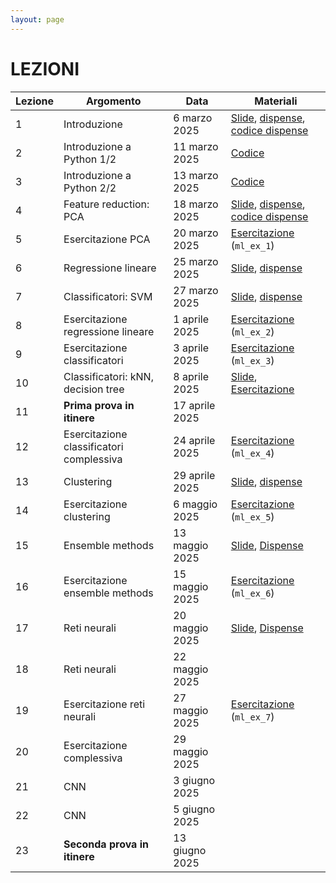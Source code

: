```yaml
---
layout: page
---
```


# LEZIONI

| Lezione | Argomento                               | Data                | Materiali |
|---------|-----------------------------------------|----------------------|--------|
| 1       | Introduzione                            | 6 marzo 2025         | [Slide](https://studentiunict-my.sharepoint.com/:b:/g/personal/simone_palazzo_unict_it/ETF-_B4gGzdIvfz6ffqPbKMBpkC4DSxX1DLfWIsGbHTqdg?e=OCMiVD), [dispense](https://studentiunict-my.sharepoint.com/:b:/g/personal/simone_palazzo_unict_it/EXPh3Nw5WEBNit7OdnqhhkUBN0WnnFLZ2lvdLT3AM60NCQ?e=nManUp), [codice dispense](https://studentiunict-my.sharepoint.com/:u:/g/personal/simone_palazzo_unict_it/EW2fV561k5BKmveVgiEqSN8BXXdf0aimf0o2f6lKV_dJ5A?e=vCfouT)       |
| 2       | Introduzione a Python 1/2              | 11 marzo 2025        | [Codice](https://studentiunict-my.sharepoint.com/:u:/g/personal/simone_palazzo_unict_it/EWqh4iD8-EhBr-V3OJVqQdIB778Z3Dt82y98fgQ6sxlsDA?e=3W0cSd)       | 
| 3       | Introduzione a Python 2/2              | 13 marzo 2025        |   [Codice](https://drive.google.com/file/d/1eZbS30ysBuDCuQQM1yAQZHp1tJHTdaqu/view?usp=sharing)     | 
| 4       | Feature reduction: PCA                 | 18 marzo 2025        | [Slide](https://studentiunict-my.sharepoint.com/:b:/g/personal/simone_palazzo_unict_it/EQObQpW5YhZFoKybqCIvdg4BYC-EeYSGUvrq9xnEfYWBDQ?e=CJWyx9), [dispense](https://studentiunict-my.sharepoint.com/:b:/g/personal/simone_palazzo_unict_it/EeOwCQgs2mJPoLAFNu90AeMBmLVHfIdvJ-XZ4GWoUC8_dw?e=Ue12yg), [codice dispense](https://studentiunict-my.sharepoint.com/:u:/g/personal/simone_palazzo_unict_it/EUOUhCFjMxpNom1MbReuyswBGV6o9IvRlbkoZMfnN358Tw?e=25i6Lc)       | 
| 5       | Esercitazione PCA                      | 20 marzo 2025        | [Esercitazione](https://studentiunict-my.sharepoint.com/:u:/g/personal/simone_palazzo_unict_it/EZe2Yn_SnHZCuq5wHQTVytMB1BANnjtKy-JarJWowM41Yw?e=w6j5Uh) (`ml_ex_1`)       | 
| 6       | Regressione lineare                    | 25 marzo 2025        | [Slide](https://studentiunict-my.sharepoint.com/:b:/g/personal/simone_palazzo_unict_it/EWwpjXmUYoVNrpPiAlAZSssBxTSX7-uJ6OjwO5NuBtlN6w?e=p2bqAJ), [dispense](https://studentiunict-my.sharepoint.com/:b:/g/personal/simone_palazzo_unict_it/ETYgHJJQJq9ArwBl9zDPr8sBzvujEdoLwR2yxW8udVunjA?e=lgggdz)       | 
| 7       | Classificatori: SVM      | 27 marzo 2025        |  [Slide](https://studentiunict-my.sharepoint.com/:b:/g/personal/concetto_spampinato_unict_it/ERksvOCk4FNBrmeoioPZZ1MBMeMjyORVajSvejP6XepsGA?e=UcaWNP), [dispense](https://studentiunict-my.sharepoint.com/:b:/g/personal/concetto_spampinato_unict_it/EX9-z9NHujxAs3qUazuQbVkBMSa9bOM5-E-CBQDpbtDaFg?e=PlnJl3)      | 
| 8       | Esercitazione regressione lineare                    | 1 aprile 2025        | [Esercitazione](https://studentiunict-my.sharepoint.com/:u:/g/personal/simone_palazzo_unict_it/EceYFgjCpddFh_4kasL2Ye8BkGEKIFxr2PxWZtmyBVjrFg?e=leF8SX) (`ml_ex_2`)      | 
| 9       | Esercitazione classificatori          | 3 aprile 2025        |   [Esercitazione](https://studentiunict-my.sharepoint.com/:u:/g/personal/concetto_spampinato_unict_it/ERXo2TaP4y1HsHbp2et_EgQB1R8RCy7G98rNTjVtBhXZSw?e=W1gkuS)   (`ml_ex_3`)   |  
| 10      | Classificatori: kNN, decision tree     | 8 aprile 2025        |  [Slide](https://studentiunict-my.sharepoint.com/:b:/g/personal/concetto_spampinato_unict_it/ETcYXZ1qJm5JkfA8UeFonoABJ-HHb3tFvQvZXH3KlwRPrQ?e=X0UxWf), [Esercitazione](https://drive.google.com/file/d/1P0EXllhdRTBTGv4kVTfHvMYTWr87sbhP/view?usp=sharing)      | 
| 11      | **Prima prova in itinere**             | 17 aprile 2025       |        | 
| 12      | Esercitazione classificatori complessiva | 24 aprile 2025    |    [Esercitazione](https://studentiunict-my.sharepoint.com/:u:/g/personal/concetto_spampinato_unict_it/EZP60g0dReVJgqEGq1FNPO0Bcs5X0G8wkAIyQ3z4ciAejQ?e=CtpZKl) (`ml_ex_4`)|  
| 13      | Clustering                             | 29 aprile 2025       | [Slide](https://studentiunict-my.sharepoint.com/:b:/g/personal/simone_palazzo_unict_it/EYIWJbUvHkRHuTUpOAgzbRQB9F_ICDy_3JwhF3Yb2N9-nQ?e=KGXicb), [dispense](https://studentiunict-my.sharepoint.com/:b:/g/personal/simone_palazzo_unict_it/EWBkEPCG9k1OlzcbJxxP2SABIeRF-eqUMtem7_HJZ3Xvqw?e=S2hEYd)       | 
| 14      | Esercitazione clustering               | 6 maggio 2025        | [Esercitazione](https://studentiunict-my.sharepoint.com/:u:/g/personal/simone_palazzo_unict_it/Ed8cih5GWw5Mt78pdd5qbcABRgeDX8MnxFJeu5j6Csdz3A?e=JH9tBh) (`ml_ex_5`)      | 
| 15      | Ensemble methods                       | 13 maggio 2025       |  [Slide](https://studentiunict-my.sharepoint.com/:b:/g/personal/concetto_spampinato_unict_it/EUdiwMUADy1MrYEL2gunMqgBmd0Z8yyrd3di8rVP7gcdGQ?e=kg7kI9), [Dispense](https://studentiunict-my.sharepoint.com/:b:/g/personal/concetto_spampinato_unict_it/EV1wsquTBaZGu9SVgH9fLiABiUwDiZJoQMP2_Zr_-HJkKw?e=v25BPp)      | 
| 16      | Esercitazione ensemble methods        | 15 maggio 2025       |   [Esercitazione](https://studentiunict-my.sharepoint.com/:u:/g/personal/concetto_spampinato_unict_it/ETn8LBLsHZBNuYy2UC-pwAQBtzgf5sAPTKB7M9kBwzW5Og?e=fMtQ3t)   (`ml_ex_6`)  |  
| 17      | Reti neurali                          | 20 maggio 2025       | [Slide](https://studentiunict-my.sharepoint.com/:b:/g/personal/simone_palazzo_unict_it/EY7hr_54zhpBslG9gpveibEBLeEzKdbs2cq5RgnlGl2WDQ?e=l232X1), [Dispense](https://studentiunict-my.sharepoint.com/:b:/g/personal/simone_palazzo_unict_it/EaCaL5kHll9HpzKshFnSWdEBRM7EFyNQ6O8ABhsZ1A7s4A?e=gNcLWu)       |  
| 18      | Reti neurali                          | 22 maggio 2025       |        |  
| 19      | Esercitazione reti neurali            | 27 maggio 2025       | [Esercitazione](https://studentiunict-my.sharepoint.com/:u:/g/personal/simone_palazzo_unict_it/EWQxxTHDqnFLhuOy75Y7kgwBbgjUBdq_ZKKu080RfhSUlw?e=NTIfzb)  (`ml_ex_7`)     |  
| 20      | Esercitazione complessiva             | 29 maggio 2025       |        |  
| 21      | CNN                                   | 3 giugno 2025        |        |  
| 22      | CNN                                   | 5 giugno 2025        |        |  
| 23      | **Seconda prova in itinere**          | 13 giugno 2025       |        |  
